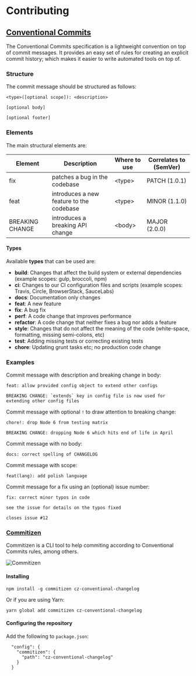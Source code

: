 # Contributing

## [Conventional Commits](https://www.conventionalcommits.org)

The Conventional Commits specification is a lightweight convention on top of commit messages. It provides an easy set of rules for creating an explicit commit history; which makes it easier to write automated tools on top of.

### Structure

The commit message should be structured as follows:

```
<type>([optional scope]): <description>

[optional body]

[optional footer]
```

### Elements

The main structural elements are:

| Element         | Description                              | Where to use | Correlates to (SemVer) |
| --------------- | ---------------------------------------- | ------------ | ---------------------- |
| fix             | patches a bug in the codebase            | \<type>      | PATCH (1.0.1)          |
| feat            | introduces a new feature to the codebase | \<type>      | MINOR (1.1.0)          |
| BREAKING CHANGE | introduces a breaking API change         | \<body>      | MAJOR (2.0.0)          |

#### Types

Available <b>types</b> that can be used are:

* <b>build</b>: Changes that affect the build system or external dependencies (example scopes: gulp, broccoli, npm)
* <b>ci</b>: Changes to our CI configuration files and scripts (example scopes: Travis, Circle, BrowserStack, SauceLabs)
* <b>docs</b>: Documentation only changes
* <b>feat</b>: A new feature
* <b>fix</b>: A bug fix
* <b>perf</b>: A code change that improves performance
* <b>refactor</b>: A code change that neither fixes a bug nor adds a feature
* <b>style</b>: Changes that do not affect the meaning of the code (white-space, formatting, missing semi-colons, etc)
* <b>test</b>: Adding missing tests or correcting existing tests
* <b>chore</b>: Updating grunt tasks etc; no production code change

### Examples

Commit message with description and breaking change in body:

```
feat: allow provided config object to extend other configs

BREAKING CHANGE: `extends` key in config file is now used for extending other config files
```

Commit message with optional `!` to draw attention to breaking change:

```
chore!: drop Node 6 from testing matrix

BREAKING CHANGE: dropping Node 6 which hits end of life in April
```

Commit message with no body:

```
docs: correct spelling of CHANGELOG
```

Commit message with scope:

```
feat(lang): add polish language
```

Commit message for a fix using an (optional) issue number:

```
fix: correct minor typos in code

see the issue for details on the typos fixed

closes issue #12
```

### [Commitizen](https://github.com/commitizen/cz-cli)

Commitizen is a CLI tool to help commiting according to Conventional Commits rules, among others.

![Commitizen](https://github.com/commitizen/cz-cli/raw/master/meta/screenshots/add-commit.png)

#### Installing

```
npm install -g commitizen cz-conventional-changelog
```

Or if you are using Yarn:

```
yarn global add commitizen cz-conventional-changelog
```

#### Configuring the repository

Add the following to ```package.json```:

```
  "config": {
    "commitizen": {
      "path": "cz-conventional-changelog"
    }
  }
```



